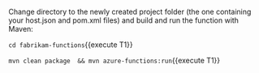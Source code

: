 Change directory to the newly created project folder (the one containing your host.json and pom.xml files) and build and run the function with Maven:

`cd fabrikam-functions`{{execute T1}}

`mvn clean package  && mvn azure-functions:run`{{execute T1}}
